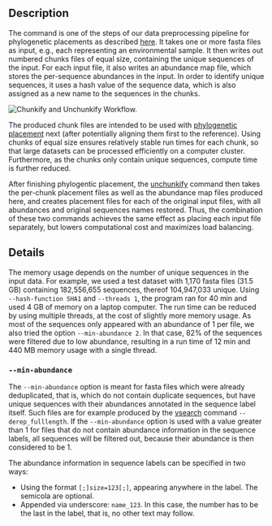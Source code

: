 ## Description

The command is one of the steps of our data preprocessing pipeline for phylogenetic placements as described [here](https://www.biorxiv.org/content/early/2018/04/11/299792). It takes one or more fasta files as input, e.g., each representing an environmental sample. It then writes out numbered chunks files of equal size, containing the unique sequences of the input. For each input file, it also writes an abundance map file, which stores the per-sequence abundances in the input. In order to identify unique sequences, it uses a hash value of the sequence data, which is also assigned as a new name to the sequences in the chunks.

![Chunkify and Unchunkify Workflow.](https://github.com/lczech/gappa/blob/master/doc/png/workflow_chunkify.png?raw=true)

The produced chunk files are intended to be used with [phylogenetic placement](../wiki/Phylogenetic-Placement) next (after potentially aligning them first to the reference). Using chunks of equal size ensures relatively stable run times for each chunk, so that large datasets can be processed efficiently on a computer cluster. Furthermore, as the chunks only contain unique sequences, compute time is further reduced.

After finishing phylogentic placement, the [unchunkify](../wiki/Subcommand:-unchunkify) command then takes the per-chunk placement files as well as the abundance map files produced here, and creates placement files for each of the original input files, with all abundances and original sequences names restored. Thus, the combination of these two commands achieves the same effect as placing each input file separately, but lowers computational cost and maximizes load balancing.

## Details

The memory usage depends on the number of unique sequences in the input data.
For example, we used a test dataset with 1,170 fasta files (31.5 GB)
containing 182,556,655 sequences, thereof 104,947,033 unique.
Using `--hash-function SHA1` and `--threads 1`,
the program ran for 40 min and used 4 GB of memory on a laptop computer.
The run time can be reduced by using multiple threads,
at the cost of slightly more memory usage.
As most of the sequences only appeared with an abundance of 1 per file,
we also tried the option `--min-abundance 2`.
In that case, 82% of the sequences were filtered due to low abundance,
resulting in a run time of 12 min and 440 MB memory usage with a single thread.

### `--min-abundance`

The `--min-abundance` option is meant for fasta files which were already deduplicated, that is, which do not contain duplicate sequences, but have unique sequences with their abundances annotated in the sequence label itself.
Such files are for example produced by the [vsearch](https://github.com/torognes/vsearch) command `--derep_fulllength`.
If the `--min-abundance` option is used with a value greater than 1 for files that do not contain abundance information in the sequence labels, all sequences will be filtered out, because their abundance is then considered to be 1.

The abundance information in sequence labels can be specified in two ways:

  * Using the format `[;]size=123[;]`, appearing anywhere in the label. The semicola are optional.
  * Appended via underscore: `name_123`. In this case, the number has to be the last in
    the label, that is, no other text may follow.
